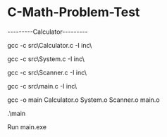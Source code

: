 # C-Math-Problem-Test

---------Calculator---------

gcc -c src\Calculator.c -I inc\

gcc -c src\System.c -I inc\

gcc -c src\Scanner.c -I inc\

gcc -c src\main.c -I inc\

gcc -o main Calculator.o System.o Scanner.o main.o

.\main

Run main.exe
